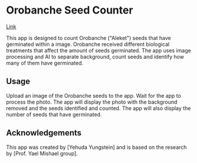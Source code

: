 # Orobanche Seed Counter

[Link](https://yehuda-yu-aleket-count-seeds-app-aleket-streamlit-pnu1sd.streamlit.app/)

This app is designed to count Orobanche ("Aleket") seeds that have germinated within a image.
Orobanche received different biological treatments that affect the amount of seeds germinated. The app uses image processing and AI to separate background, count seeds and identify how many of them have germinated.

## Usage
Upload an image of the Orobanche seeds to the app.
Wait for the app to process the photo.
The app will display the photo with the background removed and the seeds identified and counted.
The app will also display the number of seeds that have germinated.

## Acknowledgements

This app was created by [Yehuda Yungstein] and is based on the research by [Prof. Yael Mishael group].

